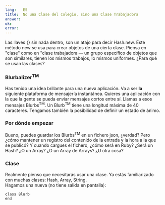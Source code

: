 ```yaml
---
lang:   ES
title:  No una Clase del Colegio, sino una Clase Trabajadora
answer: 
ok:     
error:  
---
```


Las llaves {} sin nada dentro, son un atajo para decir Hash.new. Este método new se usa para crear objetos
de una cierta clase. Piensa en "clase" como en "clase trabajadora &mdash; un grupo específico de objetos
que son similares, tienen los mismos trabajos, lo mismos uniformes.
¿Para qué se usan las clases?

### Blurbalizer<sup>TM</sup>
Has tenido una idea brillante para una nueva aplicación. Va a ser __la__ siguiente plataforma de 
mensajería instantánea. Quieres una aplicación con la que la gente se pueda enviar mensajes cortos entre sí.
Llamas a esos mensajes Blurbs<sup>TM</sup>. Un Blurb<sup>TM</sup> tiene una longitud máxima de 40 caracteres.
Tengamos también la posibilidad de definir un estado de ánimo.

<!---Internet realmente ha sacado de la bancarrota a los monigotes de palos y a los smileys. __¡A sentir!__-->

### Por dónde empezar
Bueno, puedes guardar los Blurbs<sup>TM</sup> en un fichero json, ¿verdad?
Pero ¿cómo mantener un registro del contenido de la entrada y la hora a la que se publicó?
Y cuando cargues el fichero, ¿cómo será en Ruby?
¿Será un Hash? ¿O un Array? ¿O un Array de Arrays? ¿U otra cosa?

### Clase
Realmente pienso que necesitarás usar una clase. Ya estás familiarizado con muchas clases:
Hash, Array, String.  
Hagamos una nueva (no tiene salida en pantalla):

    class Blurb
    end
